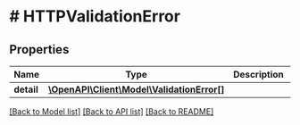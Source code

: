 # # HTTPValidationError

## Properties

Name | Type | Description | Notes
------------ | ------------- | ------------- | -------------
**detail** | [**\OpenAPI\Client\Model\ValidationError[]**](ValidationError.md) |  | [optional]

[[Back to Model list]](../../README.md#models) [[Back to API list]](../../README.md#endpoints) [[Back to README]](../../README.md)
